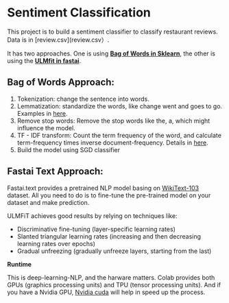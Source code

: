 # Sentiment Classification

This project is to build a sentiment classifier to classify restaurant reviews. Data is in [review.csv](review.csv）.

It has two approaches. One is using [**Bag of Words in Sklearn**](BagofWords_Approach.ipynb), the other is using the [**ULMfit in fastai**](Fastai_Approach.ipynb).

## Bag of Words Approach:

  1. Tokenization: change the sentence into words.
  2. Lemmatization: standardize the words, like change went and goes to go. Examples in [here](https://www.machinelearningplus.com/nlp/lemmatization-examples-python/).
  3. Remove stop words: Remove the stop words like the, a, which might influence the model.
  4. TF - IDF transform: Count the term frequency of the word, and calculate term-frequency times inverse document-frequency. Details in [here](https://scikit-learn.org/stable/modules/generated/sklearn.feature_extraction.text.TfidfTransformer.html).
  5. Build the model using SGD classifier

## Fastai Text Approach: 
Fastai.text provides a pretrained NLP model basing on [WikiText-103](https://blog.einstein.ai/the-wikitext-long-term-dependency-language-modeling-dataset/) dataset. All you need to do is to fine-tune the pre-trained model on your dataset and make prediction.

ULMFiT achieves good results by relying on techniques like:

 * Discriminative fine-tuning (layer-specific learning rates)
 * Slanted triangular learning rates (increasing and then decreasing learning rates over epochs)
 * Gradual unfreezing (gradually unfreeze layers, starting from the last)

 **Runtime**

 This is deep-learning-NLP, and the harware matters. Colab provides both GPUs (graphics processing units) and TPU (tensor processing units). And if you have a Nvidia GPU, [Nvidia cuda](https://developer.nvidia.com/cuda-toolkit) will help in speed up the process.



